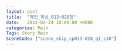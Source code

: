```yaml
---
layout: post
title:  "메인_회상_013~028장"
date:   2022-02-24 10:00:00 +0000
categories: Main
Tags: Story Main
SceneCode: ["scene_skip_cp013-028_q1_s10"]
---
```

